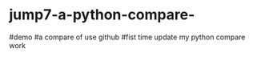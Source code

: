 # jump7-a-python-compare-
#demo 
#a compare of use github 
#fist time update my python compare work
